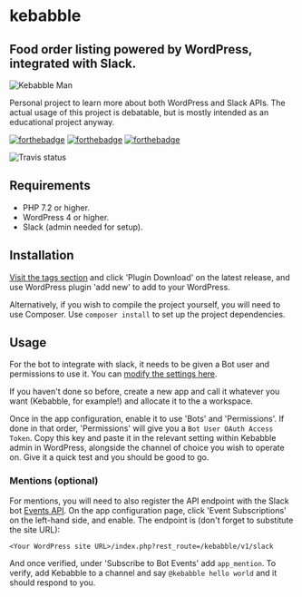 # kebabble
## Food order listing powered by WordPress, integrated with Slack.

![Kebabble Man][KM]

Personal project to learn more about both WordPress and Slack APIs. The actual
usage of this project is debatable, but is mostly intended as an educational
project anyway.

[![forthebadge][F1]][FU]
[![forthebadge][F2]][FU]
[![forthebadge][F3]][FU]

![Travis status](https://api.travis-ci.org/soup-bowl/kebabble.svg?branch=ci-dev)

## Requirements
* PHP 7.2 or higher.
* WordPress 4 or higher.
* Slack (admin needed for setup).

## Installation
[Visit the tags section][2] and click 'Plugin Download' on the latest release, 
and use WordPress plugin 'add new' to add to your WordPress.

Alternatively, if you wish to compile the project yourself, you will need to
use Composer. Use `composer install` to set up the project dependencies.

## Usage
For the bot to integrate with slack, it needs to be given a Bot user and
permissions to use it. You can [modify the settings here][1].

If you haven't done so before, create a new app and call it whatever you want 
(Kebabble, for example!) and allocate it to the a workspace. 

Once in the app configuration, enable it to use 'Bots' and 'Permissions'. If 
done in that order, 'Permissions' will give you a `Bot User OAuth Access Token`. 
Copy this key and paste it in the relevant setting within Kebabble admin in 
WordPress, alongside the channel of choice you wish to operate on. Give it a 
quick test and you should be good to go.

### Mentions (optional)
For mentions, you will need to also register the API endpoint with the Slack bot 
[Events API][3]. On the app configuration page, click 'Event Subscriptions' on 
the left-hand side, and enable. The endpoint is (don't forget to substitute the 
site URL):

`<Your WordPress site URL>/index.php?rest_route=/kebabble/v1/slack`

And once verified, under 'Subscribe to Bot Events' add `app_mention`. To verify,
add Kebabble to a channel and say `@kebabble hello world` and it should respond 
to you.

[1]: https://api.slack.com/apps
[2]: https://gitlab.com/soup-bowl/kebabble/tags
[3]: https://api.slack.com/events-api

[KM]: https://www.soupbowl.io/wp-content/uploads/2018/04/kebabbleman.png

[FU]: https://forthebadge.com
[F1]: https://forthebadge.com/images/badges/gluten-free.svg
[F2]: https://forthebadge.com/images/badges/built-with-grammas-recipe.svg
[F3]: https://forthebadge.com/images/badges/compatibility-club-penguin.svg
